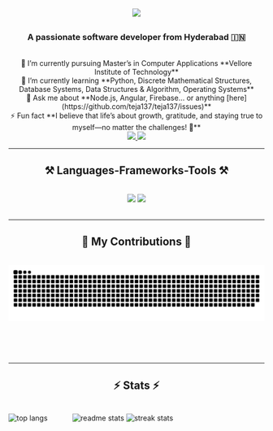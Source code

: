 <h1 align="center">
    <img src="https://readme-typing-svg.herokuapp.com/?font=Righteous&size=35&center=true&vCenter=true&width=500&height=70&duration=4000&lines=Hi+There!+👋🏽;+I'm+Prabhu+Teja+Pamula!;" />
</h1>

<h3 align="center">A passionate software developer from Hyderabad 🇮🇳</h3>

<br/>

<div align="center">
    🔭 I’m currently pursuing Master’s in Computer Applications **Vellore Institute of Technology**
    <br>
    🌱 I’m currently learning **Python, Discrete Mathematical Structures, Database Systems, Data Structures & Algorithm, Operating Systems**
    <br>
    💬 Ask me about **Node.js, Angular, Firebase... or anything [here](https://github.com/teja137/teja137/issues)**
    <br>
    ⚡ Fun fact **I believe that life’s about growth, gratitude, and staying true to myself—no matter the challenges! 🌱**
</div>

<div align="center"> 
  <a href="https://leetcode.com/u/teja137/" target="_blank">
    <img src="https://img.shields.io/badge/-LeetCode-FFA116?style=for-the-badge&logo=LeetCode&logoColor=black" target="_blank" />
  </a>
  <a href="https://www.linkedin.com/in/prabhu-teja-pamula/" target="_blank">
    <img src="https://img.shields.io/badge/LinkedIn-0077B5?style=for-the-badge&logo=linkedin&logoColor=white" target="_blank" />
  </a>
</div>

<hr/>

<h2 align="center">⚒️ Languages-Frameworks-Tools ⚒️</h2>
<br/>
<div align="center">
    <img src="https://skillicons.dev/icons?i=angular,bootstrap,mui,html,css,vscode,github,figma,git,r" />
    <img src="https://skillicons.dev/icons?i=nodejs,python,javascript,typescript,c,java,mysql" /><br>
</div>

<br/>
<hr/>

<div align="center">
  <h2>🐍 My Contributions 🐍</h2>
  <br>
  <img alt="snake eating my contributions" src="https://raw.githubusercontent.com/teja137/teja137/output/github-contribution-grid-snake.svg" />
  
  <br/><br/><br/>
</div>

<hr/>

<h2 align="center">⚡ Stats ⚡</h2>
<br>

<div allign="left">
  <img style="width: 21%; padding-right: 10px;" align="left" src="https://github-readme-stats-salesp07.vercel.app/api/top-langs/?username=teja137&langs_count=8&layout=compact&theme=react&border_radius=10&size_weight=0.5&count_weight=0.5&exclude_repo=github-readme-stats" alt="top langs" />
  <img style="width: 32%; padding-left: 10px;" src="https://github-readme-stats-salesp07.vercel.app/api?username=teja137&count_private=true&show_icons=true&theme=react&rank_icon=github&border_radius=10" alt="readme stats" />
  <img style="width: 34%;" src="https://github-readme-streak-stats-salesp07.vercel.app/?user=teja137&count_private=true&theme=react&border_radius=10" alt="streak stats"/>
</div>

